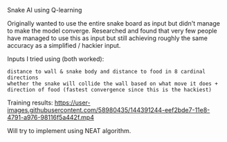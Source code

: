 Snake AI using Q-learning

Originally wanted to use the entire snake board as input but didn't manage to make the model converge. Researched and found that very few people have managed to use this as input but still achieving roughly the same accuracy as a simplified / hackier input.

Inputs I tried using (both worked):

    distance to wall & snake body and distance to food in 8 cardinal directions
    whether the snake will collide the wall based on what move it does + direction of food (fastest convergence since this is the hackiest)

Training results: https://user-images.githubusercontent.com/58980435/144391244-eef2bde7-11e8-4791-a976-98116f5a442f.mp4

Will try to implement using NEAT algorithm.